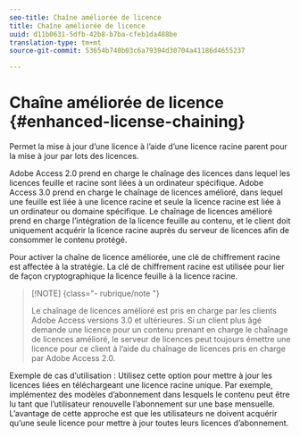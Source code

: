 ```yaml
---
seo-title: Chaîne améliorée de licence
title: Chaîne améliorée de licence
uuid: d11b0631-5dfb-42b8-b7ba-cfeb1da488be
translation-type: tm+mt
source-git-commit: 53654b740b03c6a79394d30704a41186d4655237

---
```



# Chaîne améliorée de licence {#enhanced-license-chaining}

Permet la mise à jour d’une licence à l’aide d’une licence racine parent pour la mise à jour par lots des licences.

Adobe Access 2.0 prend en charge le chaînage des licences dans lequel les licences feuille et racine sont liées à un ordinateur spécifique. Adobe Access 3.0 prend en charge le chaînage de licences amélioré, dans lequel une feuille est liée à une licence racine et seule la licence racine est liée à un ordinateur ou domaine spécifique. Le chaînage de licences amélioré prend en charge l’intégration de la licence feuille au contenu, et le client doit uniquement acquérir la licence racine auprès du serveur de licences afin de consommer le contenu protégé.

Pour activer la chaîne de licence améliorée, une clé de chiffrement racine est affectée à la stratégie. La clé de chiffrement racine est utilisée pour lier de façon cryptographique la licence feuille à la licence racine.

>[!NOTE] {class=&quot;- rubrique/note &quot;}
>
>Le chaînage de licences amélioré est pris en charge par les clients Adobe Access versions 3.0 et ultérieures. Si un client plus âgé demande une licence pour un contenu prenant en charge le chaînage de licences amélioré, le serveur de licences peut toujours émettre une licence pour ce client à l’aide du chaînage de licences pris en charge par Adobe Access 2.0.

Exemple de cas d’utilisation : Utilisez cette option pour mettre à jour les licences liées en téléchargeant une licence racine unique. Par exemple, implémentez des modèles d’abonnement dans lesquels le contenu peut être lu tant que l’utilisateur renouvelle l’abonnement sur une base mensuelle. L’avantage de cette approche est que les utilisateurs ne doivent acquérir qu’une seule licence pour mettre à jour toutes leurs licences d’abonnement.
